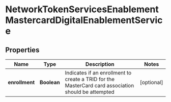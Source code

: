 
# NetworkTokenServicesEnablementMastercardDigitalEnablementService

## Properties
Name | Type | Description | Notes
------------ | ------------- | ------------- | -------------
**enrollment** | **Boolean** | Indicates if an enrollment to create a TRID for the MasterCard card association should be attempted |  [optional]



